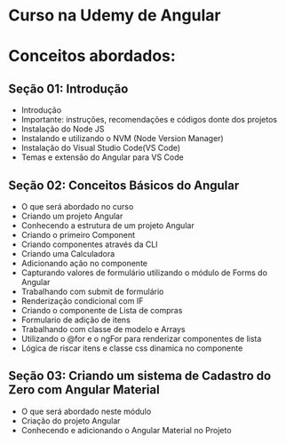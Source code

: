 # Curso na Udemy de Angular

# Conceitos abordados:
## Seção 01: Introdução
- Introdução
- Importante: instruções, recomendações e códigos donte dos projetos
- Instalação do Node JS
- Instalando e utilizando o NVM (Node Version Manager)
- Instalação do Visual Studio Code(VS Code)
- Temas e extensão do Angular para VS Code

## Seção 02: Conceitos Básicos do Angular
- O que será abordado no curso
- Criando um projeto Angular
- Conhecendo a estrutura de um projeto Angular
- Criando o primeiro Component
- Criando componentes através da CLI
- Criando uma Calculadora
- Adicionando ação no componente
- Capturando valores de formulário utilizando o módulo de Forms do Angular
- Trabalhando com submit de formulário
- Renderização condicional com IF
- Criando o componente de Lista de compras
- Formulario de adição de itens
- Trabalhando com classe de modelo e Arrays
- Utilizando o @for e o ngFor para renderizar componentes de lista
- Lógica de riscar itens e classe css dinamica no componente

## Seção 03: Criando um sistema de Cadastro do Zero com Angular Material
- O que será abordado neste módulo
- Criação do projeto Angular
- Conhecendo e adicionando o Angular Material no Projeto